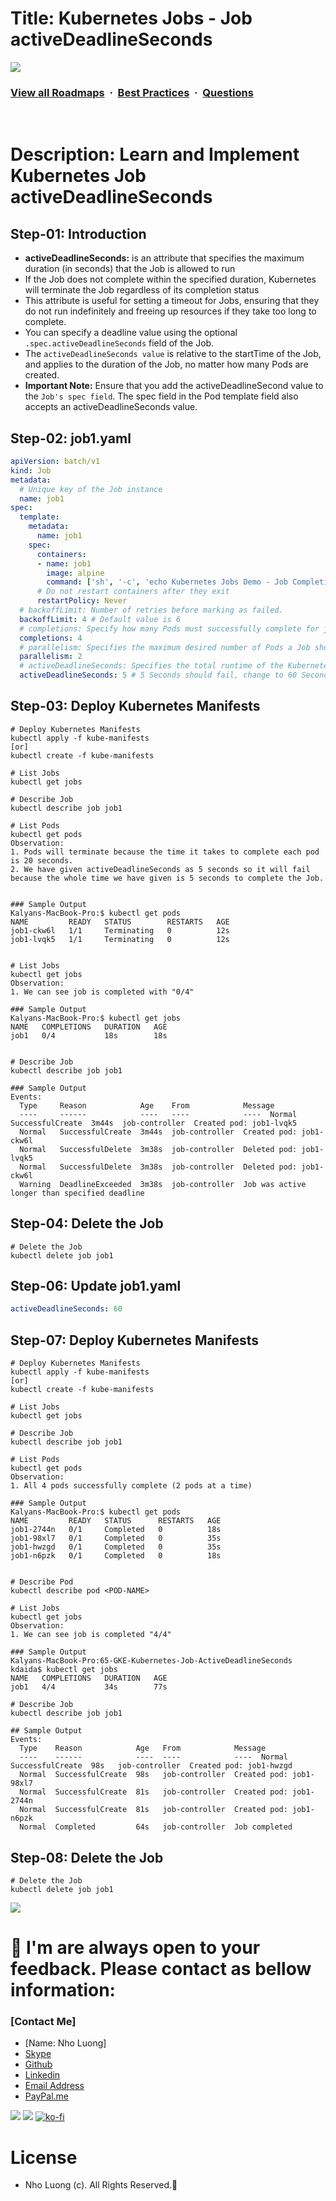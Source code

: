 # Title: Kubernetes Jobs - Job activeDeadlineSeconds

![](https://i.imgur.com/waxVImv.png)
### [View all Roadmaps](https://github.com/nholuongut/all-roadmaps) &nbsp;&middot;&nbsp; [Best Practices](https://github.com/nholuongut/all-roadmaps/blob/main/public/best-practices/) &nbsp;&middot;&nbsp; [Questions](https://www.linkedin.com/in/nholuong/)
<br/>

# Description: Learn and Implement Kubernetes Job activeDeadlineSeconds
## Step-01: Introduction
- **activeDeadlineSeconds:**  is an attribute that specifies the maximum duration (in seconds) that the Job is allowed to run
- If the Job does not complete within the specified duration, Kubernetes will terminate the Job regardless of its completion status
- This attribute is useful for setting a timeout for Jobs, ensuring that they do not run indefinitely and freeing up resources if they take too long to complete.
- You can specify a deadline value using the optional `.spec.activeDeadlineSeconds` field of the Job.
- The `activeDeadlineSeconds value` is relative to the startTime of the Job, and applies to the duration of the Job, no matter how many Pods are created.
- **Important Note:** Ensure that you add the activeDeadlineSecond value to the `Job's spec field`. The spec field in the Pod template field also accepts an activeDeadlineSeconds value.

## Step-02: job1.yaml
```yaml
apiVersion: batch/v1
kind: Job
metadata:
  # Unique key of the Job instance
  name: job1
spec:
  template:
    metadata:
      name: job1
    spec:
      containers:
      - name: job1
        image: alpine
        command: ['sh', '-c', 'echo Kubernetes Jobs Demo - Job Completions and Parallelism Test ; sleep 20']
      # Do not restart containers after they exit
      restartPolicy: Never
  # backoffLimit: Number of retries before marking as failed.
  backoffLimit: 4 # Default value is 6
  # completions: Specify how many Pods must successfully complete for job to be considered complete.
  completions: 4
  # parallelism: Specifies the maximum desired number of Pods a Job should run concurrently at any given time.
  parallelism: 2
  # activeDeadlineSeconds: Specifies the total runtime of the Kubernetes Job
  activeDeadlineSeconds: 5 # 5 Seconds should fail, change to 60 Seconds and Job should pass 
```

## Step-03: Deploy Kubernetes Manifests
```t
# Deploy Kubernetes Manifests
kubectl apply -f kube-manifests
[or]
kubectl create -f kube-manifests

# List Jobs
kubectl get jobs

# Describe Job
kubectl describe job job1

# List Pods
kubectl get pods
Observation:
1. Pods will terminate because the time it takes to complete each pod is 20 seconds.
2. We have given activeDeadlineSeconds as 5 seconds so it will fail because the whole time we have given is 5 seconds to complete the Job. 


### Sample Output
Kalyans-MacBook-Pro:$ kubectl get pods
NAME         READY   STATUS        RESTARTS   AGE
job1-ckw6l   1/1     Terminating   0          12s
job1-lvqk5   1/1     Terminating   0          12s


# List Jobs
kubectl get jobs
Observation: 
1. We can see job is completed with "0/4" 

### Sample Output
Kalyans-MacBook-Pro:$ kubectl get jobs
NAME   COMPLETIONS   DURATION   AGE
job1   0/4           18s        18s


# Describe Job
kubectl describe job job1

### Sample Output
Events:
  Type     Reason            Age    From            Message
  ----     ------            ----   ----            ----  Normal   SuccessfulCreate  3m44s  job-controller  Created pod: job1-lvqk5
  Normal   SuccessfulCreate  3m44s  job-controller  Created pod: job1-ckw6l
  Normal   SuccessfulDelete  3m38s  job-controller  Deleted pod: job1-lvqk5
  Normal   SuccessfulDelete  3m38s  job-controller  Deleted pod: job1-ckw6l
  Warning  DeadlineExceeded  3m38s  job-controller  Job was active longer than specified deadline
```

## Step-04: Delete the Job
```t
# Delete the Job
kubectl delete job job1
```

## Step-06: Update job1.yaml
```yaml
activeDeadlineSeconds: 60
```
## Step-07: Deploy Kubernetes Manifests
```t
# Deploy Kubernetes Manifests
kubectl apply -f kube-manifests
[or]
kubectl create -f kube-manifests

# List Jobs
kubectl get jobs

# Describe Job
kubectl describe job job1

# List Pods
kubectl get pods
Observation:
1. All 4 pods successfully complete (2 pods at a time)

### Sample Output
Kalyans-MacBook-Pro:$ kubectl get pods
NAME         READY   STATUS      RESTARTS   AGE
job1-2744n   0/1     Completed   0          18s
job1-98xl7   0/1     Completed   0          35s
job1-hwzgd   0/1     Completed   0          35s
job1-n6pzk   0/1     Completed   0          18s


# Describe Pod
kubectl describe pod <POD-NAME>

# List Jobs
kubectl get jobs
Observation: 
1. We can see job is completed "4/4" 

### Sample Output
Kalyans-MacBook-Pro:65-GKE-Kubernetes-Job-ActiveDeadlineSeconds kdaida$ kubectl get jobs
NAME   COMPLETIONS   DURATION   AGE
job1   4/4           34s        77s

# Describe Job
kubectl describe job job1

## Sample Output
Events:
  Type    Reason            Age   From            Message
  ----    ------            ----  ----            ----  Normal  SuccessfulCreate  98s   job-controller  Created pod: job1-hwzgd
  Normal  SuccessfulCreate  98s   job-controller  Created pod: job1-98xl7
  Normal  SuccessfulCreate  81s   job-controller  Created pod: job1-2744n
  Normal  SuccessfulCreate  81s   job-controller  Created pod: job1-n6pzk
  Normal  Completed         64s   job-controller  Job completed
```

## Step-08: Delete the Job
```t
# Delete the Job
kubectl delete job job1
```

![](https://i.i/Users/nholu/Documents/Donate.png/Users/nholu/Documents/Donate.pngmgur.com/waxVImv.png)
# 🚀 I'm are always open to your feedback.  Please contact as bellow information:
### [Contact Me]
* [Name: Nho Luong]
* [Skype](luongutnho_skype)
* [Github](https://github.com/nholuongut/)
* [Linkedin](https://www.linkedin.com/in/nholuong/)
* [Email Address](luongutnho@hotmail.com)
* [PayPal.me](https://www.paypal.com/paypalme/nholuongut)

![](https://i.imgur.com/waxVImv.png)
![](Donate.png)
[![ko-fi](https://ko-fi.com/img/githubbutton_sm.svg)](https://ko-fi.com/nholuong)

# License
* Nho Luong (c). All Rights Reserved.🌟
